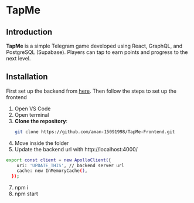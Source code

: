 # TapMe

## Introduction

**TapMe** is a simple Telegram game developed using React, GraphQL, and PostgreSQL (Supabase). Players can tap to earn points and progress to the next level.

## Installation

First set up the backend from [here](https://github.com/aman-15091998/TapMe-Backend). Then follow the steps to set up the frontend

1. Open VS Code
2. Open terminal
3. **Clone the repository**:
   ```bash
   git clone https://github.com/aman-15091998/TapMe-Frontend.git
   ```
4. Move inside the folder
5. Update the backend url with http://localhost:4000/

```bash
export const client = new ApolloClient({
    uri: 'UPDATE_THIS', // backend server url
    cache: new InMemoryCache(),
  });
```

7. npm i
8. npm start
